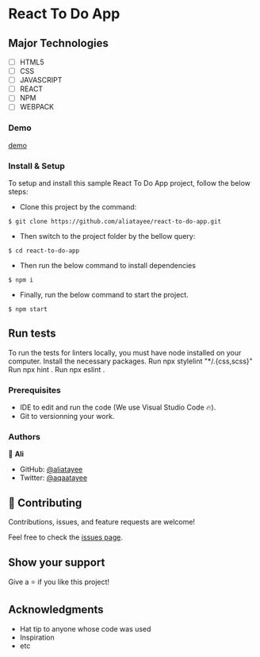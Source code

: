 
# React To Do App

## Major Technologies
- [ ] HTML5
- [ ] CSS
- [ ] JAVASCRIPT
- [ ] REACT
- [ ] NPM
- [ ] WEBPACK
### Demo
 [demo](https://aliatayee.github.io/react-to-do-app)
### Install & Setup

To setup and install this sample React To Do App project, follow the below steps:
- Clone this project by the command: 

```
$ git clone https://github.com/aliatayee/react-to-do-app.git
```

- Then switch to the project folder by the bellow query:

```
$ cd react-to-do-app
```

- Then run the below command to install dependencies

```
$ npm i
```
- Finally, run the below command to start the project.

```
$ npm start
```

## Run tests 
To run the tests for linters locally, you must have node installed on your computer. Install the necessary packages. Run npx stylelint "*/.{css,scss}" Run npx hint . Run npx eslint .

### Prerequisites

- IDE to edit and run the code (We use Visual Studio Code 🔥).
- Git to versionning your work.

### Authors
👤 **Ali**

- GitHub: [@aliatayee](https://github.com/aliatayee)
- Twitter: [@aqaatayee](https://twitter.com/aqaatayee)



## 🤝 Contributing
Contributions, issues, and feature requests are welcome!

Feel free to check the [issues page](../../issues/).

## Show your support
Give a ⭐️ if you like this project!

## Acknowledgments
- Hat tip to anyone whose code was used
- Inspiration
- etc
